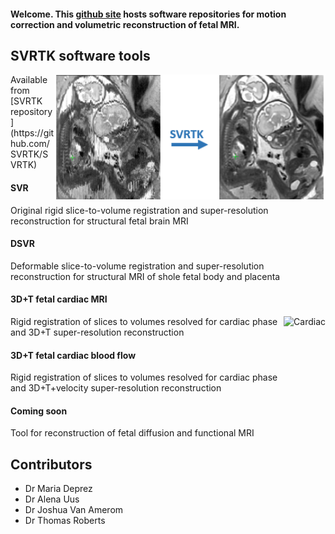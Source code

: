 #### Welcome. This [github site](https://github.com/SVRTK) hosts software repositories for motion correction and volumetric reconstruction of fetal MRI.

## SVRTK software tools
<img src="SVRTKlogo.png" alt="DSVR" height="200" align ="right" />
Available from [SVRTK repository](https://github.com/SVRTK/SVRTK)

#### SVR 
Original rigid slice-to-volume registration and super-resolution reconstruction for structural fetal brain MRI

#### DSVR 
Deformable slice-to-volume registration and super-resolution reconstruction for structural MRI of shole fetal body and placenta

#### 3D+T fetal cardiac MRI
<img src="cardiac.gif" alt="Cardiac" height="200" align ="right" />
Rigid registration of slices to volumes resolved for cardiac phase and 3D+T super-resolution reconstruction

#### 3D+T fetal cardiac blood flow

Rigid registration of slices to volumes resolved for cardiac phase and 3D+T+velocity super-resolution reconstruction

#### Coming soon

Tool for reconstruction of fetal diffusion and functional MRI

## Contributors

* Dr Maria Deprez
* Dr Alena Uus
* Dr Joshua Van Amerom
* Dr Thomas Roberts

